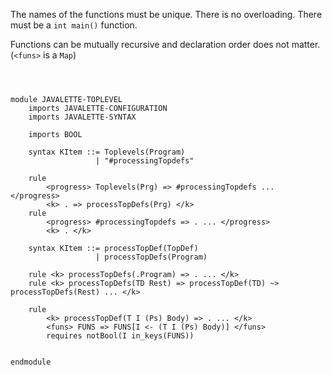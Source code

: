 

The names of the functions must be unique. There is no overloading.
There must be a `int main()` function. 

Functions can be mutually recursive and declaration order does not matter. (`<funs>` is a `Map`)



```k



module JAVALETTE-TOPLEVEL
    imports JAVALETTE-CONFIGURATION
    imports JAVALETTE-SYNTAX

    imports BOOL
    
    syntax KItem ::= Toplevels(Program)
                   | "#processingTopdefs"
    
    rule 
        <progress> Toplevels(Prg) => #processingTopdefs ... </progress>
        <k> . => processTopDefs(Prg) </k>
    rule 
        <progress> #processingTopdefs => . ... </progress>
        <k> . </k>

    syntax KItem ::= processTopDef(TopDef)
                   | processTopDefs(Program)
                   
    rule <k> processTopDefs(.Program) => . ... </k>
    rule <k> processTopDefs(TD Rest) => processTopDef(TD) ~> processTopDefs(Rest) ... </k> 
    
    rule 
        <k> processTopDef(T I (Ps) Body) => . ... </k>
        <funs> FUNS => FUNS[I <- (T I (Ps) Body)] </funs>
        requires notBool(I in_keys(FUNS))


endmodule


```
